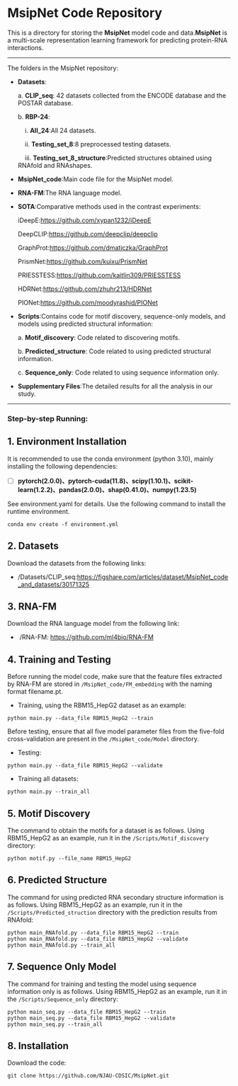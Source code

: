 # **MsipNet** Code Repository

This is a directory for storing the **MsipNet** model code and data.**MsipNet** is a multi-scale representation learning framework for predicting protein-RNA interactions.

---

The folders in the MsipNet repository:

- **Datasets**:
  
  a. **CLIP_seq**: 42 datasets collected from the ENCODE database and the POSTAR database.
  
  b. **RBP-24**:

  &nbsp;&nbsp;&nbsp;&nbsp;i. **All_24**:All 24 datasets.
    
  &nbsp;&nbsp;&nbsp;&nbsp;ii. **Testing_set_8**:8 preprocessed testing datasets.
    
  &nbsp;&nbsp;&nbsp;&nbsp;iii. **Testing_set_8_structure**:Predicted structures obtained using RNAfold and RNAshapes.

- **MsipNet_code**:Main code file for the MsipNet model.

- **RNA-FM**:The RNA language model.

- **SOTA**:Comparative methods used in the contrast experiments:
  
  iDeepE:https://github.com/xypan1232/iDeepE
  
  DeepCLIP:https://github.com/deepclip/deepclip
  
  GraphProt:https://github.com/dmaticzka/GraphProt
  
  PrismNet:https://github.com/kuixu/PrismNet
  
  PRIESSTESS:https://github.com/kaitlin309/PRIESSTESS
  
  HDRNet:https://github.com/zhuhr213/HDRNet
  
  PIONet:https://github.com/moodyrashid/PIONet

- **Scripts**:Contains code for motif discovery, sequence-only models, and models using predicted structural information:

  a. **Motif_discovery**: Code related to discovering motifs.
  
  b. **Predicted_structure**: Code related to using predicted structural information.
  
  c. **Sequence_only**: Code related to using sequence information only.

- **Supplementary Files**:The detailed results for all the analysis in our study.

---



### **Step-by-step Running:**

## 1. Environment Installation

It is recommended to use the conda environment (python 3.10), mainly installing the following dependencies:

- [ ] ​		**pytorch(2.0.0)、pytorch-cuda(11.8)、scipy(1.10.1)、scikit-learn(1.2.2)、pandas(2.0.0)、shap(0.41.0)、numpy(1.23.5)**

See environment.yaml for details. Use the following command to install the runtime environment.

```
conda env create -f environment.yml
```

## 2. Datasets

Download the datasets from the following links:

-  /Datasets/CLIP_seq:https://figshare.com/articles/dataset/MsipNet_code_and_datasets/30171325

## 3. RNA-FM

Download the RNA language model from the following link:

- ​		/RNA-FM:  https://github.com/ml4bio/RNA-FM

## 4. Training and Testing

Before running the model code, make sure that the feature files extracted by RNA-FM are stored in `/MsipNet_code/FM_embedding` with the naming format filename.pt.

- Training, using the RBM15_HepG2 dataset as an example:

```
python main.py --data_file RBM15_HepG2 --train
```

Before testing, ensure that all five model parameter files from the five-fold cross-validation are present in the `/MsipNet_code/Model` directory.

- Testing:
  
```
python main.py --data_file RBM15_HepG2 --validate
```

- Training all datasets:

```
python main.py --train_all
```

## 5. Motif Discovery

The command to obtain the motifs for a dataset is as follows. Using RBM15_HepG2 as an example, run it in the `/Scripts/Motif_discovery` directory:

```
python motif.py --file_name RBM15_HepG2
```

## 6. Predicted Structure

The command for using predicted RNA secondary structure information is as follows. Using RBM15_HepG2 as an example, run it in the `/Scripts/Predicted_struction` directory with the prediction results from RNAfold:

```
python main_RNAfold.py --data_file RBM15_HepG2 --train
python main_RNAfold.py --data_file RBM15_HepG2 --validate
python main_RNAfold.py --train_all
```

## 7. Sequence Only Model

The command for training and testing the model using sequence information only is as follows. Using RBM15_HepG2 as an example, run it in the `/Scripts/Sequence_only` directory:

```
python main_seq.py --data_file RBM15_HepG2 --train
python main_seq.py --data_file RBM15_HepG2 --validate
python main_seq.py --train_all
```

## 8. Installation

Download the code:

```
git clone https://github.com/NJAU-CDSIC/MsipNet.git
```
